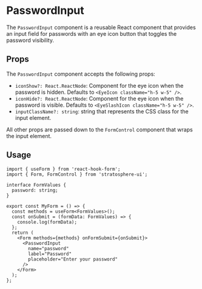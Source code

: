 # PasswordInput

The `PasswordInput` component is a reusable React component that provides an input field for passwords with an eye icon button that toggles the password visibility.

## Props

The `PasswordInput` component accepts the following props:

- `iconShow?: React.ReactNode`: Component for the eye icon when the password is hidden. Defaults to `<EyeIcon className="h-5 w-5" />`.
- `iconHide?: React.ReactNode`: Component for the eye icon when the password is visible. Defaults to `<EyeSlashIcon className="h-5 w-5" />`.
- `inputClassName?: string`: string that represents the CSS class for the input element.

All other props are passed down to the `FormControl` component that wraps the input element.

## Usage

```tsx
import { useForm } from 'react-hook-form';
import { Form, FormControl } from 'stratosphere-ui';

interface FormValues {
  password: string;
}

export const MyForm = () => {
  const methods = useForm<FormValues>();
  const onSubmit = (formData: FormValues) => {
    console.log(formData);
  };
  return (
    <Form methods={methods} onFormSubmit={onSubmit}>
      <PasswordInput
        name="password"
        label="Password"
        placeholder="Enter your password"
      />
    </Form>
  );
};
```
